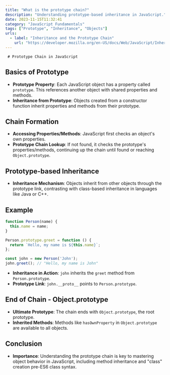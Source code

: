 ```yaml
---
title: "What is the prototype chain?"
description: "Understanding prototype-based inheritance in JavaScript."
date: 2023-11-15T11:32:41
category: "JavaScript Fundamentals"
tags: ["Prototype", "Inheritance", "Objects"]
urls:
  - label: "Inheritance and the Prototype Chain"
    url: "https://developer.mozilla.org/en-US/docs/Web/JavaScript/Inheritance_and_the_prototype_chain"
---
```

     # Prototype Chain in JavaScript

## Basics of Prototype

- **Prototype Property**: Each JavaScript object has a property called `prototype`. This references another object with shared properties and methods.
- **Inheritance from Prototype**: Objects created from a constructor function inherit properties and methods from their prototype.

## Chain Formation

- **Accessing Properties/Methods**: JavaScript first checks an object's own properties.
- **Prototype Chain Lookup**: If not found, it checks the prototype's properties/methods, continuing up the chain until found or reaching `Object.prototype`.

## Prototype-based Inheritance

- **Inheritance Mechanism**: Objects inherit from other objects through the prototype link, contrasting with class-based inheritance in languages like Java or C++.

## Example

```javascript
function Person(name) {
  this.name = name;
}

Person.prototype.greet = function () {
  return `Hello, my name is ${this.name}`;
};

const john = new Person('John');
john.greet(); // "Hello, my name is John"
```

- **Inheritance in Action**: `john` inherits the `greet` method from `Person.prototype`.
- **Prototype Link**: `john.__proto__` points to `Person.prototype`.

## End of Chain - Object.prototype

- **Ultimate Prototype**: The chain ends with `Object.prototype`, the root prototype.
- **Inherited Methods**: Methods like `hasOwnProperty` in `Object.prototype` are available to all objects.

## Conclusion

- **Importance**: Understanding the prototype chain is key to mastering object behavior in JavaScript, including method inheritance and "class" creation pre-ES6 class syntax.
